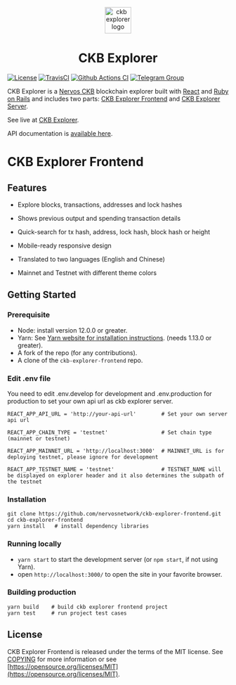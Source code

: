 <p align="center"><a href="https://explorer.nervos.org" target="_blank" rel="noopener noreferrer"><img height="60px" src="./src/assets/ckb_dark.png" alt="ckb explorer logo"></a></p>

<h1 align="center">CKB Explorer</h1>

[![License](https://img.shields.io/badge/license-MIT-green)](https://github.com/nervosnetwork/ckb-explorer-frontend/blob/develop/COPYING)
[![TravisCI](https://travis-ci.com/nervosnetwork/ckb-explorer-frontend.svg?branch=develop)](https://travis-ci.com/nervosnetwork/ckb-explorer-frontend)
[![Github Actions CI](https://github.com/nervosnetwork/ckb-explorer-frontend/workflows/CI/badge.svg?branch=develop)](https://github.com/nervosnetwork/ckb-explorer-frontend/actions)
[![Telegram Group](https://cdn.rawgit.com/Patrolavia/telegram-badge/8fe3382b/chat.svg)](https://t.me/nervos_ckb_dev)

CKB Explorer is a [Nervos CKB](https://github.com/nervosnetwork/ckb) blockchain explorer built with [React](https://reactjs.org/) and [Ruby on Rails](https://rubyonrails.org/) and includes two parts: [CKB Explorer Frontend](https://github.com/nervosnetwork/ckb-explorer-frontend) and [CKB Explorer Server](https://github.com/nervosnetwork/ckb-explorer).

See live at [CKB Explorer](https://explorer.nervos.org).

API documentation is [available here](https://nervosnetwork.github.io/ckb-explorer/public/api_doc.html).

# CKB Explorer Frontend

## Features

- Explore blocks, transactions, addresses and lock hashes

- Shows previous output and spending transaction details

- Quick-search for tx hash, address, lock hash, block hash or height

- Mobile-ready responsive design

- Translated to two languages (English and Chinese)

- Mainnet and Testnet with different theme colors

## Getting Started

### Prerequisite

- Node: install version 12.0.0 or greater.
- Yarn: See [Yarn website for installation instructions](https://yarnpkg.com/lang/en/docs/install/). (needs 1.13.0 or greater).
- A fork of the repo (for any contributions).
- A clone of the `ckb-explorer-frontend` repo.

### Edit .env file

You need to edit .env.develop for development and .env.production for production to set your own api url as ckb explorer server.

```shell
REACT_APP_API_URL = 'http://your-api-url'        # Set your own server api url

REACT_APP_CHAIN_TYPE = 'testnet'                 # Set chain type (mainnet or testnet)

REACT_APP_MAINNET_URL = 'http://localhost:3000'  # MAINNET_URL is for deploying testnet, please ignore for development

REACT_APP_TESTNET_NAME = 'testnet'               # TESTNET_NAME will be displayed on explorer header and it also determines the subpath of the testnet
```

### Installation

```shell
git clone https://github.com/nervosnetwork/ckb-explorer-frontend.git
cd ckb-explorer-frontend
yarn install   # install dependency libraries
```

### Running locally

- `yarn start` to start the development server (or `npm start`, if not using Yarn).
- open `http://localhost:3000/` to open the site in your favorite browser.

### Building production

```shell
yarn build    # build ckb explorer frontend project
yarn test     # run project test cases
```

## License

CKB Explorer Frontend is released under the terms of the MIT license. See [COPYING](COPYING) for more information or see [https://opensource.org/licenses/MIT](https://opensource.org/licenses/MIT).
